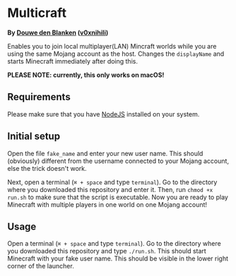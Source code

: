 # Multicraft

**By [Douwe den Blanken](https://nl.linkedin.com/in/douwedenblanken) ([v0xnihili](https://github.com/V0XNIHILI/))**

Enables you to join local multiplayer(LAN) Mincraft worlds while you are using the same Mojang
account as the host. Changes the `displayName` and starts Minecraft immediately after doing this.

**PLEASE NOTE: currently, this only works on macOS!**

## Requirements

Please make sure that you have [NodeJS](https://nodejs.org/en/) installed on your system.

## Initial setup

Open the file `fake_name` and enter your new user name. This should (obviously) different from the
username connected to your Mojang account, else the trick doesn't work.

Next, open a terminal (`⌘ + space` and type `terminal`). Go to the directory where you downloaded this
repository and enter it. Then, run `chmod +x run.sh` to make sure that the script is executable. Now
you are ready to play Minecraft with multiple players in one world on one Mojang account!

## Usage

Open a terminal (`⌘ + space` and type `terminal`). Go to the directory where you downloaded this
repository and type `./run.sh`. This should start Minecraft with your fake user name. This should be
visible in the lower right corner of the launcher.
